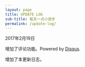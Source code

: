 ```yaml
---
layout: page
title: UPDATE LOG
sub-title: 每天一点小进步
permalink: /update-log/
---
```


2017年2月19日

增加了评论功能。Powered by [Disqus][Disqus-url].

增加了本更新日志。

[Disqus-url]: https://disqus.com/

